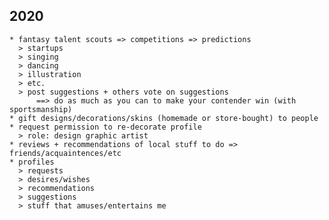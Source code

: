 

2020
----
    * fantasy talent scouts => competitions => predictions
      > startups
      > singing
      > dancing
      > illustration
      > etc.
      > post suggestions + others vote on suggestions 
          ==> do as much as you can to make your contender win (with sportsmanship)
    * gift designs/decorations/skins (homemade or store-bought) to people
    * request permission to re-decorate profile
      > role: design graphic artist
    * reviews + recommendations of local stuff to do => friends/acquaintences/etc
    * profiles
      > requests
      > desires/wishes
      > recommendations
      > suggestions
      > stuff that amuses/entertains me

